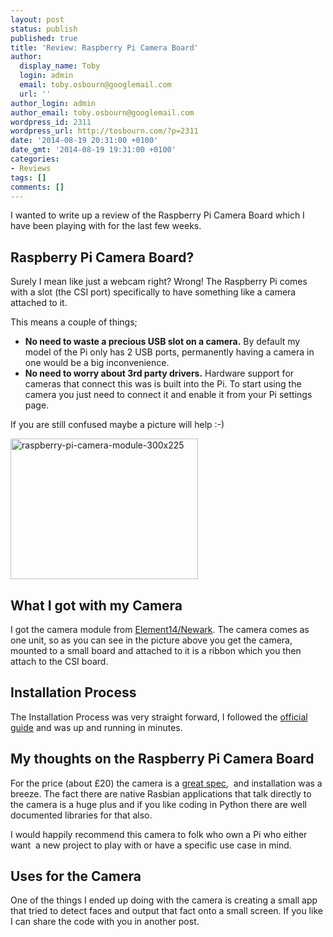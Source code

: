 ```yaml
---
layout: post
status: publish
published: true
title: 'Review: Raspberry Pi Camera Board'
author:
  display_name: Toby
  login: admin
  email: toby.osbourn@googlemail.com
  url: ''
author_login: admin
author_email: toby.osbourn@googlemail.com
wordpress_id: 2311
wordpress_url: http://tosbourn.com/?p=2311
date: '2014-08-19 20:31:00 +0100'
date_gmt: '2014-08-19 19:31:00 +0100'
categories:
- Reviews
tags: []
comments: []
---
```

<p>I wanted to write up a review of the Raspberry Pi Camera Board which I have been playing with for the last few weeks.</p>
<h2>Raspberry Pi Camera Board?</h2>
<p>Surely I mean like just a webcam right? Wrong! The Raspberry Pi comes with a slot (the CSI port) specifically to have something like a camera attached to it.</p>
<p>This means a couple of things;</p>
<ul>
<li><strong>No need to waste a precious USB slot on a camera.</strong> By default my model of the Pi only has 2 USB ports, permanently having a camera in one would be a big inconvenience.</li>
<li><strong>No need to worry about 3rd party drivers.</strong> Hardware support for cameras that connect this was is built into the Pi. To start using the camera you just need to connect it and enable it from your Pi settings page.</li>
</ul>
<p>If you are still confused maybe a picture will help :-)</p>
<p><a href="http://tosbourn.com/wp-content/uploads/2014/08/raspberry-pi-camera-module-300x225.jpg"><img class="aligncenter size-full wp-image-2313" src="http://tosbourn.com/wp-content/uploads/2014/08/raspberry-pi-camera-module-300x225.jpg" alt="raspberry-pi-camera-module-300x225" width="300" height="225" /></a></p>
<h2>What I got with my Camera</h2>
<p>I got the camera module from <a href="http://canada.newark.com/" target="_blank">Element14/Newark</a>. The camera comes as one unit, so as you can see in the picture above you get the camera, mounted to a small board and attached to it is a ribbon which you then attach to the CSI board.</p>
<h2>Installation Process</h2>
<p>The Installation Process was very straight forward, I followed the <a href="http://www.raspberrypi.org/help/camera-module-setup/">official guide</a> and was up and running in minutes.</p>
<h2>My thoughts on the Raspberry Pi Camera Board</h2>
<p>For the price (about £20) the camera is a <a href="http://www.element14.com/community/docs/DOC-54359/l/raspberry-pi-camera-board#anchor5">great spec</a>,  and installation was a breeze. The fact there are native Rasbian applications that talk directly to the camera is a huge plus and if you like coding in Python there are well documented libraries for that also.</p>
<p>I would happily recommend this camera to folk who own a Pi who either want  a new project to play with or have a specific use case in mind.</p>
<h2>Uses for the Camera</h2>
<p>One of the things I ended up doing with the camera is creating a small app that tried to detect faces and output that fact onto a small screen. If you like I can share the code with you in another post.</p>
<p>&nbsp;</p>

